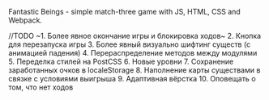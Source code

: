 Fantastic Beings - simple match-three game with JS, HTML, CSS and Webpack.

//TODO
~1. Более явное окончание игры и блокировка ходов~
2. Кнопка для перезапуска игры
3. Более явный визуально шифтинг существ (с анимацией падения)
4. Перераспределение методов между модулями
5. Переделка стилей на PostCSS
6. Новые уровни
7. Сохранение заработанных очков в localeStorage
8. Наполнение карты существами в связке с условиями выигрыша
9. Адаптивная вёрстка
10. Оповещать о том, что нет ходов
